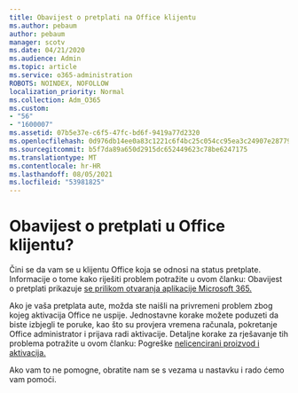 ```yaml
---
title: Obavijest o pretplati na Office klijentu
ms.author: pebaum
author: pebaum
manager: scotv
ms.date: 04/21/2020
ms.audience: Admin
ms.topic: article
ms.service: o365-administration
ROBOTS: NOINDEX, NOFOLLOW
localization_priority: Normal
ms.collection: Adm_O365
ms.custom:
- "56"
- "1600007"
ms.assetid: 07b5e37e-c6f5-47fc-bd6f-9419a77d2320
ms.openlocfilehash: 0d976db14ee0a83c1221c6f4bc25c054cc95ea3c24907e2877988c3e0648d70b
ms.sourcegitcommit: b5f7da89a650d2915dc652449623c78be6247175
ms.translationtype: MT
ms.contentlocale: hr-HR
ms.lasthandoff: 08/05/2021
ms.locfileid: "53981825"
---
```

# <a name="subscription-notice-in-your-office-client"></a>Obavijest o pretplati u Office klijentu?

Čini se da vam se u klijentu Office koja se odnosi na status pretplate. Informacije o tome kako riješiti problem potražite u ovom članku: Obavijest o pretplati prikazuje [se prilikom otvaranja aplikacije Microsoft 365.](https://support.office.com/article/A-subscription-notice-appears-when-I-open-an-Office-365-application-4cabe32c-f594-4c0e-9191-3d3ade10cceb.aspx)
  
Ako je vaša pretplata aute, možda ste naišli na privremeni problem zbog kojeg aktivacija Office ne uspije. Jednostavne korake možete poduzeti da biste izbjegli te poruke, kao što su provjera vremena računala, pokretanje Office administrator i prijava radi aktivacije. Detaljne korake za rješavanje tih problema potražite u ovom članku: Pogreške [nelicencirani proizvod i aktivacija.](https://support.office.com/article/Unlicensed-Product-and-activation-errors-in-Office-0d23d3c0-c19c-4b2f-9845-5344fedc4380.aspx)
  
Ako vam to ne pomogne, obratite nam se s vezama u nastavku i rado ćemo vam pomoći.
